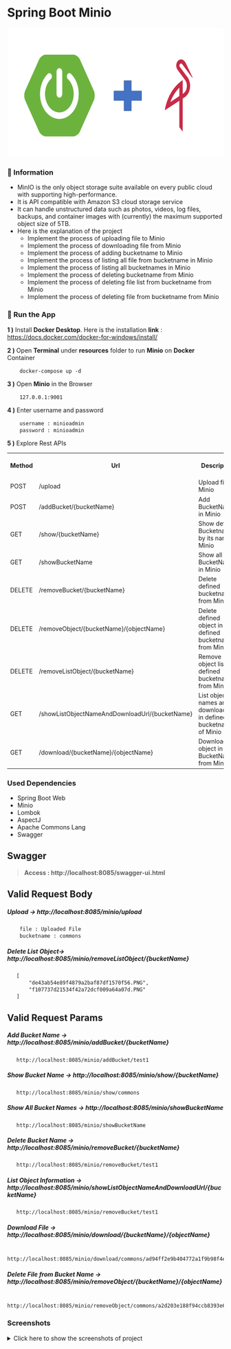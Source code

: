 # Spring Boot Minio

<img src="screenshots/springboot_minio.png" alt="Main Information" width="800" height="300">

### 📖 Information

<ul style="list-style-type:disc">
  <li>MinIO is the only object storage suite available on
      every public cloud with supporting high-performance.</li>
  <li>It is API compatible with Amazon S3 cloud storage service</li>    
  <li>It can handle unstructured data such as photos, videos, log files, backups, and container images with (currently) the maximum supported object size of 5TB.</li>
  <li>Here is the explanation of the project
      <ul>
        <li>Implement the process of uploading file to Minio</li>
        <li>Implement the process of downloading file from Minio</li>
        <li>Implement the process of adding bucketname to Minio</li>
        <li>Implement the process of listing all file from bucketname in Minio</li>
        <li>Implement the process of listing all bucketnames in Minio</li>
        <li>Implement the process of deleting bucketname from Minio</li>
        <li>Implement the process of deleting file list from bucketname from Minio</li>
        <li>Implement the process of deleting file from bucketname from Minio</li>
      </ul>
  </li>
</ul>

### 🔨 Run the App

<b>1 )</b> Install <b>Docker Desktop</b>. Here is the installation <b>link</b> : https://docs.docker.com/docker-for-windows/install/

<b>2 )</b> Open <b>Terminal</b> under <b>resources</b> folder to run <b>Minio</b> on <b>Docker</b> Container
```
    docker-compose up -d
```
<b>3 )</b> Open <b>Minio</b> in the Browser 
```
    127.0.0.1:9001
```
<b>4 )</b> Enter username and password 
```
    username : minioadmin
    password : minioadmin
```
<b>5 )</b> Explore Rest APIs
<table style="width:100%">
  <tr>
    <th>Method</th>
    <th>Url</th>
    <th>Description</th>
    <th>Valid Request Body</th>
    <th>Valid Request Params</th>
  </tr>
  <tr>
    <td>POST</td>
    <td>/upload</td>
    <td>Upload file to Minio</td>
    <td><a href="README.md#upload">Info</a></td>
    <td></td>
  </tr>
  <tr>
      <td>POST</td>
      <td>/addBucket/{bucketName}</td>
      <td>Add BucketName in Minio</td>
      <td></td>
      <td><a href="README.md#addBucketName">Info</a></td>
  </tr>
  <tr>
      <td>GET</td>
      <td>/show/{bucketName}</td>
      <td>Show defined Bucketname by its name in Minio</td>
      <td></td>
      <td><a href="README.md#showBucketName">Info</a></td>
  </tr>
  <tr>
      <td>GET</td>
      <td>/showBucketName</td>
      <td>Show all BucketNames in Minio</td>
      <td></td>
      <td><a href="README.md#showAllBucketName">Info</a></td>
  </tr>
  <tr>
      <td>DELETE</td>
      <td>/removeBucket/{bucketName}</td>
      <td>Delete defined bucketname from Minio</td>
      <td></td>
      <td><a href="README.md#deleteBucketName">Info</a></td>
  </tr>
  <tr>
       <td>DELETE</td>
       <td>/removeObject/{bucketName}/{objectName}</td>
       <td>Delete defined object in defined bucketname from Minio</td>
       <td></td>
       <td><a href="README.md#deleteObject">Info</a></td>
  </tr>
  <tr>
       <td>DELETE</td>
       <td>/removeListObject/{bucketName}</td>
       <td>Remove object list in defined bucketname from Minio</td>
       <td><a href="README.md#deleteListObject">Info</a></td>
       <td></td>
  </tr>
  <tr>
       <td>GET</td>
       <td>/showListObjectNameAndDownloadUrl/{bucketName}</td>
       <td>List object names and its download url in defined bucketname of Minio</td>
       <td></td>
       <td><a href="README.md#objectInformation">Info</a></td>
  </tr>
  <tr>
       <td>GET</td>
       <td>/download/{bucketName}/{objectName}</td>
       <td>Download object in BucketName from Minio</td>
       <td></td>
       <td><a href="README.md#download">Info</a></td>
  </tr>
</table>

### Used Dependencies
* Spring Boot Web
* Minio
* Lombok
* AspectJ
* Apache Commons Lang
* Swagger

## Swagger
> **Access : http://localhost:8085/swagger-ui.html**

## Valid Request Body

##### <a id="upload">Upload -> http://localhost:8085/minio/upload</a>
```
    file : Uploaded File
    bucketname : commons
```

##### <a id="deleteListObject">Delete List Object-> http://localhost:8085/minio/removeListObject/{bucketName}</a>
```
   [
       "de43ab54e89f4879a2baf87df1570f56.PNG",
       "f107737d21534f42a72dcf009a64a07d.PNG"
   ]
```

## Valid Request Params

##### <a id="addBucketName">Add Bucket Name -> http://localhost:8085/minio/addBucket/{bucketName}</a>
```
   http://localhost:8085/minio/addBucket/test1
```

##### <a id="showBucketName">Show Bucket Name -> http://localhost:8085/minio/show/{bucketName}</a>
```
   http://localhost:8085/minio/show/commons
```

##### <a id="showAllBucketName">Show All Bucket Names -> http://localhost:8085/minio/showBucketName</a>
```
   http://localhost:8085/minio/showBucketName
```

##### <a id="deleteBucketName">Delete Bucket Name -> http://localhost:8085/minio/removeBucket/{bucketName}</a>
```
   http://localhost:8085/minio/removeBucket/test1
```

##### <a id="objectInformation">List Object Information -> http://localhost:8085/minio/showListObjectNameAndDownloadUrl/{bucketName}</a>
```
   http://localhost:8085/minio/removeBucket/test1
```

##### <a id="download">Download File -> http://localhost:8085/minio/download/{bucketName}/{objectName}</a>
```
   http://localhost:8085/minio/download/commons/ad94ff2e9b404772a1f9b98f4e11b4f9.PNG
```

##### <a id="deleteObject">Delete File from Bucket Name -> http://localhost:8085/minio/removeObject/{bucketName}/{objectName}</a>
```
   http://localhost:8085/minio/removeObject/commons/a2d203e188f94ccb8393e688deaf216a.jpg
```

### Screenshots

<details>
<summary>Click here to show the screenshots of project</summary>
    <p> Figure 1 </p>
    <img src ="screenshots/screenshot_1.PNG">
    <p> Figure 2 </p>
    <img src ="screenshots/screenshot_2.PNG">
    <p> Figure 3 </p>
    <img src ="screenshots/screenshot_3.PNG">
    <p> Figure 4 </p>
    <img src ="screenshots/screenshot_4.PNG">
    <p> Figure 5 </p>
    <img src ="screenshots/screenshot_5.PNG">
    <p> Figure 6 </p>
    <img src ="screenshots/screenshot_6.PNG">
    <p> Figure 7 </p>
    <img src ="screenshots/screenshot_7.PNG">
    <p> Figure 8 </p>
    <img src ="screenshots/screenshot_8.PNG">
    <p> Figure 9 </p>
    <img src ="screenshots/screenshot_9.PNG">
    <p> Figure 10 </p>
    <img src ="screenshots/screenshot_10.PNG">
    <p> Figure 11 </p>
    <img src ="screenshots/screenshot_11.PNG">
    <p> Figure 12 </p>
    <img src ="screenshots/screenshot_12.PNG">
    <p> Figure 13 </p>
    <img src ="screenshots/screenshot_13.PNG">
    <p> Figure 14 </p>
    <img src ="screenshots/screenshot_14.PNG">
    <p> Figure 15 </p>
    <img src ="screenshots/screenshot_15.PNG">
    <p> Figure 16 </p>
    <img src ="screenshots/screenshot_16.PNG">
    <p> Figure 17 </p>
    <img src ="screenshots/screenshot_17.PNG">
    <p> Figure 18 </p>
    <img src ="screenshots/screenshot_18.PNG">
    <p> Figure 19 </p>
    <img src ="screenshots/screenshot_19.PNG">
    <p> Figure 20 </p>
    <img src ="screenshots/screenshot_20.PNG">
</details>
